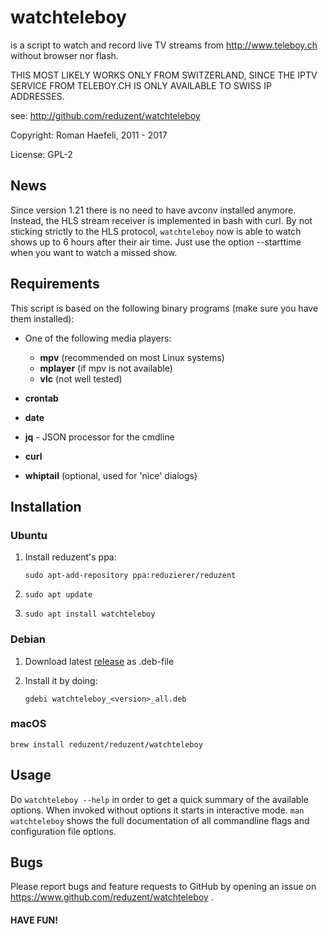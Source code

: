watchteleboy
============

is a script to watch and record live TV streams from 
http://www.teleboy.ch without browser nor flash.

THIS MOST LIKELY WORKS ONLY FROM SWITZERLAND, SINCE THE IPTV SERVICE
FROM TELEBOY.CH IS ONLY AVAILABLE TO SWISS IP ADDRESSES.

see: http://github.com/reduzent/watchteleboy

Copyright: Roman Haefeli, 2011 - 2017

License:   GPL-2 


News
----

Since version 1.21 there is no need to have avconv installed anymore. Instead, the 
HLS stream receiver is implemented in bash with curl. By not sticking strictly to
the HLS protocol, `watchteleboy` now is able to watch shows up to 6 hours after their
air time. Just use the option --starttime when you want to watch a missed show.


Requirements
------------

This script is based on the following binary programs (make sure
you have them installed):

* One of the following media players:

  * **mpv** (recommended on most Linux systems)
  * **mplayer** (if mpv is not available)
  * **vlc** (not well tested)

* **crontab**
* **date**
* **jq** - JSON processor for the cmdline
* **curl**
* **whiptail** (optional, used for 'nice' dialogs)


Installation
------------
### Ubuntu
1. Install reduzent's ppa: 

   `sudo apt-add-repository ppa:reduzierer/reduzent`
  
2. `sudo apt update`
3. `sudo apt install watchteleboy`

### Debian
1. Download latest [release](https://github.com/reduzent/watchteleboy/releases) as .deb-file
2. Install it by doing:

   `gdebi watchteleboy_<version>_all.deb`

### macOS
`brew install reduzent/reduzent/watchteleboy`

Usage
-----

Do `watchteleboy --help` in order to get a quick summary of the available
options. When invoked without options it starts in interactive mode. 
`man watchteleboy` shows the full documentation of all commandline flags
and configuration file options. 


Bugs
----

Please report bugs and feature requests to GitHub by opening
an issue on https://www.github.com/reduzent/watchteleboy .
  
#### HAVE FUN!

